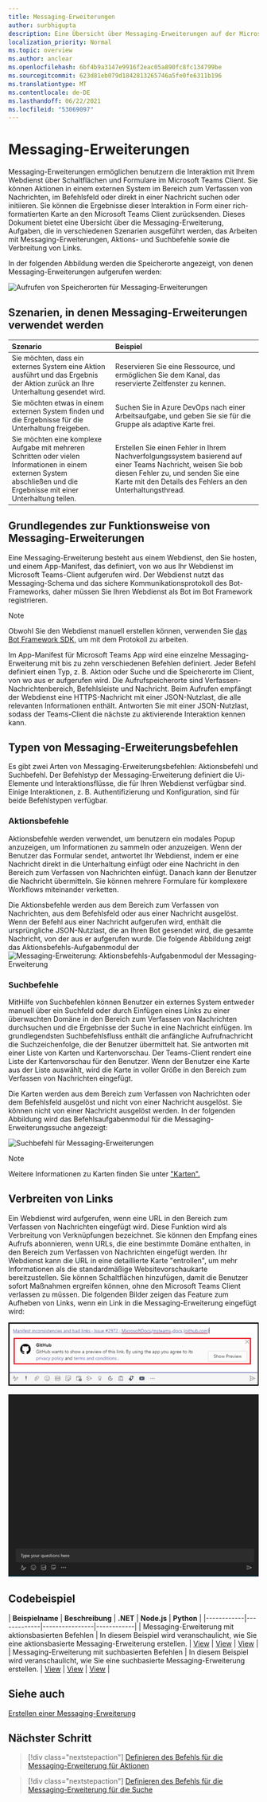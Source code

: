 ```yaml
---
title: Messaging-Erweiterungen
author: surbhigupta
description: Eine Übersicht über Messaging-Erweiterungen auf der Microsoft Teams-Plattform
localization_priority: Normal
ms.topic: overview
ms.author: anclear
ms.openlocfilehash: 6bf4b9a3147e9916f2eac05a890fc8fc134799be
ms.sourcegitcommit: 623d81eb079d1842813265746a5fe0fe6311b196
ms.translationtype: MT
ms.contentlocale: de-DE
ms.lasthandoff: 06/22/2021
ms.locfileid: "53069097"
---
```

# <a name="messaging-extensions"></a>Messaging-Erweiterungen

Messaging-Erweiterungen ermöglichen benutzern die Interaktion mit Ihrem Webdienst über Schaltflächen und Formulare im Microsoft Teams Client. Sie können Aktionen in einem externen System im Bereich zum Verfassen von Nachrichten, im Befehlsfeld oder direkt in einer Nachricht suchen oder initiieren. Sie können die Ergebnisse dieser Interaktion in Form einer rich-formatierten Karte an den Microsoft Teams Client zurücksenden. Dieses Dokument bietet eine Übersicht über die Messaging-Erweiterung, Aufgaben, die in verschiedenen Szenarien ausgeführt werden, das Arbeiten mit Messaging-Erweiterungen, Aktions- und Suchbefehle sowie die Verbreitung von Links.

In der folgenden Abbildung werden die Speicherorte angezeigt, von denen Messaging-Erweiterungen aufgerufen werden:

![Aufrufen von Speicherorten für Messaging-Erweiterungen](~/assets/images/messaging-extension-invoke-locations.png)

## <a name="scenarios-where-messaging-extensions-are-used"></a>Szenarien, in denen Messaging-Erweiterungen verwendet werden

| Szenario | Beispiel |
|:-----------------|:-----------------|
|Sie möchten, dass ein externes System eine Aktion ausführt und das Ergebnis der Aktion zurück an Ihre Unterhaltung gesendet wird.|Reservieren Sie eine Ressource, und ermöglichen Sie dem Kanal, das reservierte Zeitfenster zu kennen.|
|Sie möchten etwas in einem externen System finden und die Ergebnisse für die Unterhaltung freigeben.|Suchen Sie in Azure DevOps nach einer Arbeitsaufgabe, und geben Sie sie für die Gruppe als adaptive Karte frei.|
|Sie möchten eine komplexe Aufgabe mit mehreren Schritten oder vielen Informationen in einem externen System abschließen und die Ergebnisse mit einer Unterhaltung teilen.|Erstellen Sie einen Fehler in Ihrem Nachverfolgungssystem basierend auf einer Teams Nachricht, weisen Sie bob diesen Fehler zu, und senden Sie eine Karte mit den Details des Fehlers an den Unterhaltungsthread.|

## <a name="understand-how-messaging-extensions-work"></a>Grundlegendes zur Funktionsweise von Messaging-Erweiterungen

Eine Messaging-Erweiterung besteht aus einem Webdienst, den Sie hosten, und einem App-Manifest, das definiert, von wo aus Ihr Webdienst im Microsoft Teams-Client aufgerufen wird. Der Webdienst nutzt das Messaging-Schema und das sichere Kommunikationsprotokoll des Bot-Frameworks, daher müssen Sie Ihren Webdienst als Bot im Bot Framework registrieren. 

> [!NOTE]
> Obwohl Sie den Webdienst manuell erstellen können, verwenden Sie [das Bot Framework SDK,](https://github.com/microsoft/botframework-sdk) um mit dem Protokoll zu arbeiten.

Im App-Manifest für Microsoft Teams App wird eine einzelne Messaging-Erweiterung mit bis zu zehn verschiedenen Befehlen definiert. Jeder Befehl definiert einen Typ, z. B. Aktion oder Suche und die Speicherorte im Client, von wo aus er aufgerufen wird. Die Aufrufspeicherorte sind Verfassen-Nachrichtenbereich, Befehlsleiste und Nachricht. Beim Aufrufen empfängt der Webdienst eine HTTPS-Nachricht mit einer JSON-Nutzlast, die alle relevanten Informationen enthält. Antworten Sie mit einer JSON-Nutzlast, sodass der Teams-Client die nächste zu aktivierende Interaktion kennen kann. 

## <a name="types-of-messaging-extension-commands"></a>Typen von Messaging-Erweiterungsbefehlen

Es gibt zwei Arten von Messaging-Erweiterungsbefehlen: Aktionsbefehl und Suchbefehl. Der Befehlstyp der Messaging-Erweiterung definiert die Ui-Elemente und Interaktionsflüsse, die für Ihren Webdienst verfügbar sind. Einige Interaktionen, z. B. Authentifizierung und Konfiguration, sind für beide Befehlstypen verfügbar.

### <a name="action-commands"></a>Aktionsbefehle

Aktionsbefehle werden verwendet, um benutzern ein modales Popup anzuzeigen, um Informationen zu sammeln oder anzuzeigen. Wenn der Benutzer das Formular sendet, antwortet Ihr Webdienst, indem er eine Nachricht direkt in die Unterhaltung einfügt oder eine Nachricht in den Bereich zum Verfassen von Nachrichten einfügt. Danach kann der Benutzer die Nachricht übermitteln. Sie können mehrere Formulare für komplexere Workflows miteinander verketten.

Die Aktionsbefehle werden aus dem Bereich zum Verfassen von Nachrichten, aus dem Befehlsfeld oder aus einer Nachricht ausgelöst. Wenn der Befehl aus einer Nachricht aufgerufen wird, enthält die ursprüngliche JSON-Nutzlast, die an Ihren Bot gesendet wird, die gesamte Nachricht, von der aus er aufgerufen wurde. Die folgende Abbildung zeigt das Aktionsbefehls-Aufgabenmodul der ![ Messaging-Erweiterung: Aktionsbefehls-Aufgabenmodul der Messaging-Erweiterung](~/assets/images/task-module.png)

### <a name="search-commands"></a>Suchbefehle

MitHilfe von Suchbefehlen können Benutzer ein externes System entweder manuell über ein Suchfeld oder durch Einfügen eines Links zu einer überwachten Domäne in den Bereich zum Verfassen von Nachrichten durchsuchen und die Ergebnisse der Suche in eine Nachricht einfügen. Im grundlegendsten Suchbefehlsfluss enthält die anfängliche Aufrufnachricht die Suchzeichenfolge, die der Benutzer übermittelt hat. Sie antworten mit einer Liste von Karten und Kartenvorschau. Der Teams-Client rendert eine Liste der Kartenvorschau für den Benutzer. Wenn der Benutzer eine Karte aus der Liste auswählt, wird die Karte in voller Größe in den Bereich zum Verfassen von Nachrichten eingefügt.

Die Karten werden aus dem Bereich zum Verfassen von Nachrichten oder dem Befehlsfeld ausgelöst und nicht von einer Nachricht ausgelöst. Sie können nicht von einer Nachricht ausgelöst werden.
In der folgenden Abbildung wird das Befehlsaufgabenmodul für die Messaging-Erweiterungssuche angezeigt:

![Suchbefehl für Messaging-Erweiterungen](~/assets/images/search-extension.png)

> [!NOTE]
> Weitere Informationen zu Karten finden Sie unter ["Karten".](../task-modules-and-cards/what-are-cards.md)

## <a name="link-unfurling"></a>Verbreiten von Links

Ein Webdienst wird aufgerufen, wenn eine URL in den Bereich zum Verfassen von Nachrichten eingefügt wird. Diese Funktion wird als Verbreitung von Verknüpfungen bezeichnet. Sie können den Empfang eines Aufrufs abonnieren, wenn URLs, die eine bestimmte Domäne enthalten, in den Bereich zum Verfassen von Nachrichten eingefügt werden. Ihr Webdienst kann die URL in eine detaillierte Karte "entrollen", um mehr Informationen als die standardmäßige Websitevorschaukarte bereitzustellen. Sie können Schaltflächen hinzufügen, damit die Benutzer sofort Maßnahmen ergreifen können, ohne den Microsoft Teams Client verlassen zu müssen.
Die folgenden Bilder zeigen das Feature zum Aufheben von Links, wenn ein Link in die Messaging-Erweiterung eingefügt wird:
 
![Unfurl-Link](../assets/images/messaging-extension/unfurl-link.png)

![Verbreitung von Links](../assets/images/messaging-extension/link-unfurl.gif)

## <a name="code-sample"></a>Codebeispiel

| **Beispielname** | **Beschreibung** | **.NET** | **Node.js** | **Python** |
|------------|-------------|----------------|------------|
| Messaging-Erweiterung mit aktionsbasierten Befehlen | In diesem Beispiel wird veranschaulicht, wie Sie eine aktionsbasierte Messaging-Erweiterung erstellen. | [View](https://github.com/microsoft/BotBuilder-Samples/tree/master/samples/csharp_dotnetcore/51.teams-messaging-extensions-action) | [View](https://github.com/microsoft/BotBuilder-Samples/tree/master/samples/javascript_nodejs/51.teams-messaging-extensions-action) | [View](https://github.com/microsoft/BotBuilder-Samples/tree/main/samples/python/51.teams-messaging-extensions-action) |
| Messaging-Erweiterung mit suchbasierten Befehlen | In diesem Beispiel wird veranschaulicht, wie Sie eine suchbasierte Messaging-Erweiterung erstellen. | [View](https://github.com/microsoft/BotBuilder-Samples/tree/master/samples/csharp_dotnetcore/50.teams-messaging-extensions-search) | [View](https://github.com/microsoft/BotBuilder-Samples/tree/master/samples/javascript_nodejs/50.teams-messaging-extensions-search) | [View](https://github.com/microsoft/BotBuilder-Samples/tree/main/samples/python/50.teams-messaging-extension-search) |

## <a name="see-also"></a>Siehe auch

[Erstellen einer Messaging-Erweiterung](../build-your-first-app/build-messaging-extension.md)


## <a name="next-step"></a>Nächster Schritt

> [!div class="nextstepaction"]
> [Definieren des Befehls für die Messaging-Erweiterung für Aktionen](~/messaging-extensions/how-to/action-commands/define-action-command.md)

> [!div class="nextstepaction"]
> [Definieren des Befehls für die Messaging-Erweiterung für die Suche](~/messaging-extensions/how-to/search-commands/define-search-command.md)
